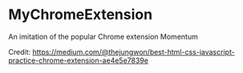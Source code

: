 # MyChromeExtension
An imitation of the popular Chrome extension Momentum

Credit: https://medium.com/@thejungwon/best-html-css-javascript-practice-chrome-extension-ae4e5e7839e
